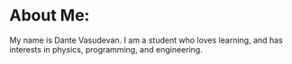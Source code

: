 # About Me:

My name is Dante Vasudevan.
I am a student who loves learning, and has interests in physics, programming, and engineering.
